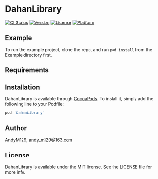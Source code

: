 # DahanLibrary

[![CI Status](https://img.shields.io/travis/AndyM129/DahanLibrary.svg?style=flat)](https://travis-ci.org/AndyM129/DahanLibrary)
[![Version](https://img.shields.io/cocoapods/v/DahanLibrary.svg?style=flat)](https://cocoapods.org/pods/DahanLibrary)
[![License](https://img.shields.io/cocoapods/l/DahanLibrary.svg?style=flat)](https://cocoapods.org/pods/DahanLibrary)
[![Platform](https://img.shields.io/cocoapods/p/DahanLibrary.svg?style=flat)](https://cocoapods.org/pods/DahanLibrary)

## Example

To run the example project, clone the repo, and run `pod install` from the Example directory first.

## Requirements

## Installation

DahanLibrary is available through [CocoaPods](https://cocoapods.org). To install
it, simply add the following line to your Podfile:

```ruby
pod 'DahanLibrary'
```

## Author

AndyM129, andy_m129@163.com

## License

DahanLibrary is available under the MIT license. See the LICENSE file for more info.

